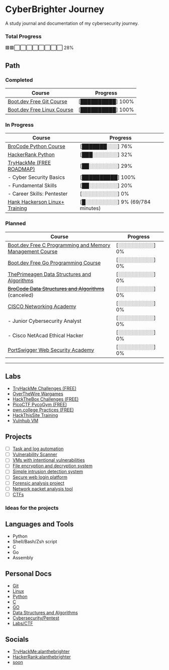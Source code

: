 # CyberBrighter Journey
A study journal and documentation of my cybersecurity journey.  

### Total Progress
🟩🟩⬜⬜⬜⬜⬜⬜⬜⬜ 28%


## Path

### Completed
| Course                                                                                   | Progress       |
|-------------------------------------------------------------------------------------------|----------------|
| [Boot.dev Free Git Course](https://youtu.be/rH3zE7VlIMs)                                  | [██████████] 100% |
| [Boot.dev Free Linux Course](https://youtu.be/v392lEyM29A)                               | [██████████] 100%  |


### In Progress
| Course                                                                                   | Progress       |
|-------------------------------------------------------------------------------------------|----------------|
| [BroCode Python Course](https://youtu.be/ix9cRaBkVe0)                     		    | [███████░░░] 76%  |
| [HackerRank Python](https://www.hackerrank.com/domains/python)                            | [███░░░░░░░] 32%  |
| [TryHackMe (FREE ROADMAP)](https://tryhackme.com/hacktivities)                            | [██░░░░░░░░] 29%  |
| - Cyber Security Basics                                                                   | [██████████] 100%  |
| - Fundamental Skills                                                                      | [██░░░░░░░░] 20%   |
| - Career Skills: Pentester                                                                | [░░░░░░░░░░] 0%   |
| [Hank Hackerson Linux+ Training](https://youtube.com/playlist?list=PLKJGe-yb9iQZS6Gr5J_hGgob87k7Ez24M&si=p4tmXhygrdnmtrAZ) | [█░░░░░░░░░] 9%   (69/784 minutes)|

### Planned
| Course                                                                                   | Progress       |
|-------------------------------------------------------------------------------------------|----------------|
| [Boot.dev Free C Programming and Memory Management Course](https://youtu.be/rJrd2QMVbGM) | [░░░░░░░░░░] 0%  |
| [Boot.dev Free Go Programming Course](https://youtu.be/un6ZyFkqFKo)                      | [░░░░░░░░░░] 0%  |
| [ThePrimeagen Data Structures and Algorithms](https://frontendmasters.com/courses/algorithms/) | [░░░░░░░░░░] 0% |
| ~~[BroCode Data Structures and Algorithms](https://youtu.be/CBYHwZcbD-s)~~ (canceled)      | [░░░░░░░░░░] 0%  |
| [CISCO Networking Academy](https://www.netacad.com/)                                      | [░░░░░░░░░░] 0%  |
| - Junior Cybersecurity Analyst                                                            | [░░░░░░░░░░] 0%  |
| - Cisco NetAcad Ethical Hacker                                                             | [░░░░░░░░░░] 0%  |
| [PortSwigger Web Security Academy](https://portswigger.net/web-security)                 | [░░░░░░░░░░] 0%  |

---
	
## Labs
- [TryHackMe Challenges (FREE)](https://tryhackme.com/hacktivities/challenges)
- [OverTheWire Wargames](https://overthewire.org/wargames/)
- [HackTheBox Challenges (FREE)](https://www.hackthebox.com/)
- [PicoCTF PycoGym (FREE)](https://picoctf.org/)
- [pwn.college Practices (FREE)](https://pwn.college/)
- [HackThisSite Training](https://www.hackthissite.org/)
- [Vulnhub VM](https://www.vulnhub.com/)

## Projects
- [ ] [Task and log automation](TaskNLogs/README.md)
- [ ] [Vulnerability Scanner]()
- [ ] [VMs with intentional vulnerabilities]()
- [ ] [File encryption and decryption system]()
- [ ] [Simple intrusion detection system]()
- [ ] [Secure web login platform]()
- [ ] [Forensic analysis project]()
- [ ] [Network packet analysis tool]()
- [ ] [CTFs]()

### Ideas for the projects

 
## Languages and Tools
- Python
- Shell/Bash/Zsh script
- C
- Go
- Assembly

## Personal Docs
- [Git]()  
- [Linux]()  
- [Python](https://github.com/alanthebrighter/BroCode-Python_Learn)  
- [C]()  
- [GO]()  
- [Data Structures and Algorithms]()  
- [Cybersecurity/Pentest]()  
- [Labs/CTF]()

## Socials
- [TryHackMe:alanthebrighter](https://tryhackme.com/p/alanthebrighter)  
- [HackerRank:alanthebrighter](https://www.hackerrank.com/profile/alanthebrighter)  
- [soon]()  
